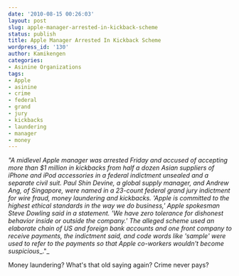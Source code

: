 ```yaml
---
date: '2010-08-15 00:26:03'
layout: post
slug: apple-manager-arrested-in-kickback-scheme
status: publish
title: Apple Manager Arrested In Kickback Scheme
wordpress_id: '130'
author: Kamikengen
categories:
- Asinine Organizations
tags:
- Apple
- asinine
- crime
- federal
- grand
- jury
- kickbacks
- laundering
- manager
- money
---
```


_"A midlevel Apple manager was arrested Friday and accused of accepting more than $1 million in kickbacks from half a dozen Asian suppliers of iPhone and iPod accessories in a federal indictment unsealed and a separate civil suit. Paul Shin Devine, a global supply manager, and Andrew Ang, of Singapore, were named in a 23-count federal grand jury indictment for wire fraud, money laundering and kickbacks. 'Apple is committed to the highest ethical standards in the way we do business,' Apple spokesman Steve Dowling said in a statement. 'We have zero tolerance for dishonest behavior inside or outside the company.' The alleged scheme used an elaborate chain of US and foreign bank accounts and one front company to receive payments, the indictment said, and code words like 'sample' were used to refer to the payments so that Apple co-workers wouldn't become suspicious__."_

Money laundering? What's that old saying again? Crime never pays?
